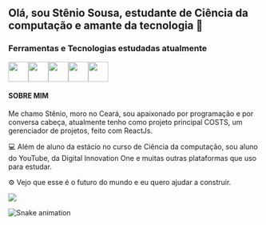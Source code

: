 ## Olá, sou Stênio Sousa, estudante de Ciência da computação e amante da tecnologia 👋
### Ferramentas e Tecnologias estudadas atualmente

<img src="https://cdn.jsdelivr.net/gh/devicons/devicon/icons/javascript/javascript-original.svg" width="40" height="40"/><img src="https://cdn.jsdelivr.net/gh/devicons/devicon/icons/react/react-original-wordmark.svg" width="40" height="40" /><img src="https://cdn.jsdelivr.net/gh/devicons/devicon/icons/css3/css3-original.svg" width="40" height="40" /><img src="https://cdn.jsdelivr.net/gh/devicons/devicon/icons/html5/html5-original.svg"  width="40" height="40" /><img src="https://cdn.jsdelivr.net/gh/devicons/devicon/icons/firebase/firebase-plain.svg" width="40" height="40"  />

#### SOBRE MIM
Me chamo Stênio, moro no Ceará, sou apaixonado por programação e por conversa cabeça, atualmente tenho como projeto principal COSTS, um gerenciador de projetos, feito com ReactJs.

💻 Além de aluno da estácio no curso de Ciência da computação, sou aluno do YouTube, da Digital Innovation One e muitas outras plataformas que uso para estudar.

⚙ Vejo que esse é o futuro do mundo e eu quero ajudar a construir. 

<img src="https://c.tenor.com/kyeNs4DnuW0AAAAC/dev_animado.gif"/>

![Snake animation](https://github.com/stenio-fonteles/stenio-fonteles/blob/output/github-contribution-grid-snake.svg)

